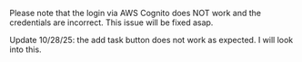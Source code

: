 Please note that the login via AWS Cognito does NOT work and the credentials are incorrect. This issue will be fixed asap.

Update 10/28/25: the add task button does not work as expected. I will look into this.
